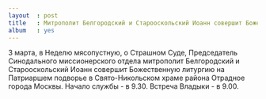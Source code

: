 ```yaml
---
layout  : post
title   : Митрополит Белгородский и Старооскольский Иоанн совершит Божественную литургию
album   : yes
---
```

3 марта, в Неделю мясопустную, о Страшном Суде, Председатель Синодального миссионерского отдела митрополит Белгородский и Старооскольский Иоанн совершит Божественную литургию на Патриаршем подворье в Свято-Никольском храме района Отрадное города Москвы. Начало службы - в 9.30. Встреча Владыки - в 9.00.

